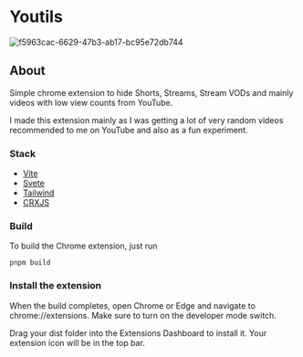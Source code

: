 # Youtils

![f5963cac-6629-47b3-ab17-bc95e72db744](https://github.com/borisnliscool/youtils/assets/60477582/6445bfb8-f42c-4638-acce-913e9ec32b0e)

## About

Simple chrome extension to hide Shorts, Streams, Stream VODs and mainly videos with low view counts from YouTube.

I made this extension mainly as I was getting a lot of very random videos recommended to me on YouTube and also as a fun experiment.

### Stack

- [Vite](https://vitejs.dev/)
- [Svete](https://svelte.dev/)
- [Tailwind](https://tailwindcss.com/)
- [CRXJS](https://github.com/crxjs/chrome-extension-tools)

### Build 

To build the Chrome extension, just run

```
pnpm build
```

### Install the extension

When the build completes, open Chrome or Edge and navigate to chrome://extensions. Make sure to turn on the developer mode switch.

Drag your dist folder into the Extensions Dashboard to install it. Your extension icon will be in the top bar.
